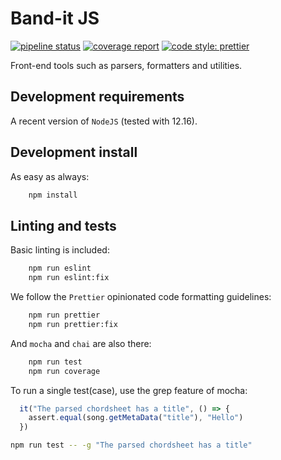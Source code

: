 # Band-it JS
[![pipeline status](https://gitlab.com/band-it/band-it-js/badges/master/pipeline.svg)](https://gitlab.com/band-it/band-it-js/-/commits/master)
[![coverage report](https://gitlab.com/band-it/band-it-js/badges/master/coverage.svg)](https://gitlab.com/band-it/band-it-js/-/commits/master)
[![code style: prettier](https://img.shields.io/badge/code_style-prettier-ff69b4.svg?style=flat-square)](https://github.com/prettier/prettier)

Front-end tools such as parsers, formatters and utilities.

## Development requirements

A recent version of `NodeJS` (tested with 12.16).

## Development install

As easy as always:
```bash
    npm install
```

## Linting and tests

Basic linting is included:
```bash
    npm run eslint
    npm run eslint:fix
```

We follow the `Prettier` opinionated code formatting guidelines:
```bash
    npm run prettier
    npm run prettier:fix
```

And `mocha` and `chai` are also there:
```bash
    npm run test
    npm run coverage
```

To run a single test(case), use the grep feature of mocha:
```javascript
  it("The parsed chordsheet has a title", () => {
    assert.equal(song.getMetaData("title"), "Hello")
  })
```

```bash
npm run test -- -g "The parsed chordsheet has a title"
```
